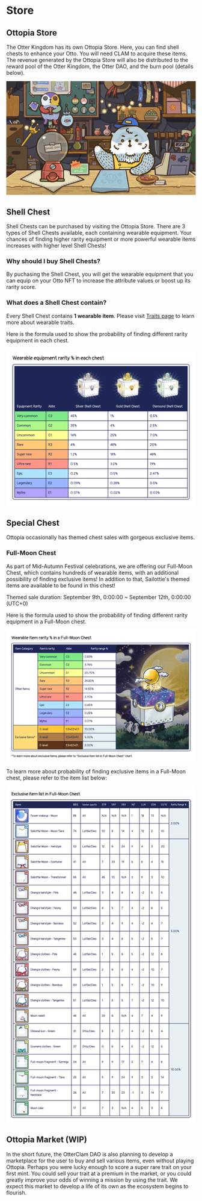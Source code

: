 # Store

## Ottopia Store <a href="#ottopia-store" id="ottopia-store"></a>
The Otter Kingdom has its own Ottopia Store. Here, you can find shell chests to enhance your Otto. You will need CLAM to acquire these items. The revenue generated by the Ottopia Store will also be distributed to the reward pool of the Otter Kingdom, the Otter DAO, and the burn pool (details below). 

![Store](img/Store.jpg)

## Shell Chest <a href="#shell-chest" id="shell-chest"></a>
Shell Chests can be purchased by visiting the Ottopia Store. There are 3 types of Shell Chests available, each containing wearable equipment. Your chances of finding higher rarity equipment or more powerful wearable items increases with higher level Shell Chests!

### Why should I buy Shell Chests?

By puchasing the Shell Chest, you will get the wearable equipment that you can equip on your Otto NFT to increase the attribute values or boost up its rarity score.


### What does a Shell Chest contain?

Every Shell Chest contains **1 wearable item**. Please visit [Traits page](./traits#wearable-item) to learn more about wearable traits.

Here is the formula used to show the probability of finding different rarity equipment in each chest.

![Chest](img/Chest.jpg)

## Special Chest <a href="#shell-chest" id="special-chest"></a>
Ottopia occasionally has themed chest sales with gorgeous exclusive items.


### Full-Moon Chest

As part of Mid-Autumn Festival celebrations, we are offering our Full-Moon Chest, which contains hundreds of wearable items, with an additional possibility of finding exclusive items! In addition to that, Sailottie's themed items are available to be found in this chest!

Themed sale duration: September 9th, 0:00:00 ~ September 12th, 0:00:00 (UTC+0)

Here is the formula used to show the probability of finding different rarity equipment in a Full-Moon chest.

![Full-Moon](img/fullmoon_chest.jpg)

To learn more about probability of finding exclusive items in a Full-Moon chest, please refer to the item list below:

![Full-Moon items](img/fullmoon_chest_items.jpg)

## Ottopia Market (WIP) <a href="#ottopia-market" id="ottopia-market"></a>

In the short future, the OtterClam DAO is also planning to develop a marketplace for the user to buy and sell various items, even without playing Ottopia. Perhaps you were lucky enough to score a super rare trait on your first mint. You could sell your trait at a premium in the market, or you could greatly improve your odds of winning a mission by using the trait. We expect this market to develop a life of its own as the ecosystem begins to flourish.
